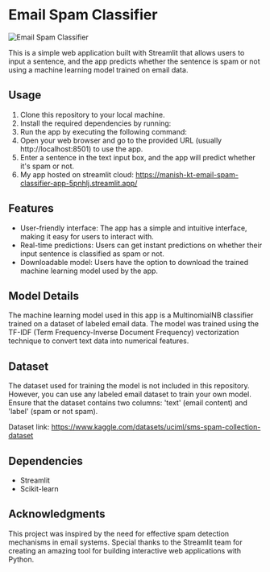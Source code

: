 # Email Spam Classifier

![Email Spam Classifier](https://i0.wp.com/pctechmag.com/wp-content/uploads/2018/05/spam-email.jpg?resize=780%2C470&ssl=1)


This is a simple web application built with Streamlit that allows users to input a sentence, and the app predicts whether the sentence is spam or not using a machine learning model trained on email data.

## Usage

1. Clone this repository to your local machine.
2. Install the required dependencies by running:
3. Run the app by executing the following command:
4. Open your web browser and go to the provided URL (usually http://localhost:8501) to use the app.
5. Enter a sentence in the text input box, and the app will predict whether it's spam or not.
6. My app hosted on streamlit cloud: https://manish-kt-email-spam-classifier-app-5pnhlj.streamlit.app/

## Features

- User-friendly interface: The app has a simple and intuitive interface, making it easy for users to interact with.
- Real-time predictions: Users can get instant predictions on whether their input sentence is classified as spam or not.
- Downloadable model: Users have the option to download the trained machine learning model used by the app.

## Model Details

The machine learning model used in this app is a MultinomialNB classifier trained on a dataset of labeled email data. The model was trained using the TF-IDF (Term Frequency-Inverse Document Frequency) vectorization technique to convert text data into numerical features.

## Dataset

The dataset used for training the model is not included in this repository. However, you can use any labeled email dataset to train your own model. Ensure that the dataset contains two columns: 'text' (email content) and 'label' (spam or not spam).

Dataset link: https://www.kaggle.com/datasets/uciml/sms-spam-collection-dataset

## Dependencies

- Streamlit
- Scikit-learn

## Acknowledgments

This project was inspired by the need for effective spam detection mechanisms in email systems. Special thanks to the Streamlit team for creating an amazing tool for building interactive web applications with Python.

